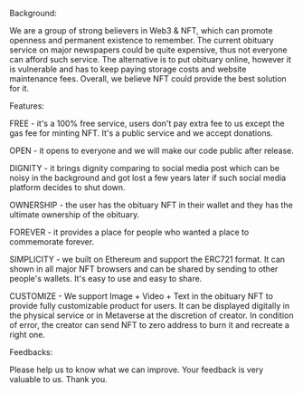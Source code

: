 Background: 

We are a group of strong believers in Web3 & NFT, which can promote openness and permanent existence to remember. The current obituary service on major newspapers could be quite expensive, thus not everyone can afford such service. The alternative is to put obituary online, however it is vulnerable and has to keep paying storage costs and website maintenance fees. Overall, we believe NFT could provide the best solution for it.  



Features: 

FREE - it's a 100% free service, users don't pay extra fee to us except the gas fee for minting NFT. It's a public service and we accept donations.



OPEN - it opens to everyone and we will make our code public after release. 



DIGNITY - it brings dignity comparing to social media post which can be noisy in the background and got lost a few years later if such social media platform decides to shut down.



OWNERSHIP - the user has the obituary NFT in their wallet and they has the ultimate ownership of the obituary.



FOREVER - it provides a place for people who wanted a place to commemorate forever. 



SIMPLICITY - we built on Ethereum and support the ERC721 format. It can shown in all major NFT browsers and can be shared by sending to other people's wallets. It's easy to use and easy to share.



CUSTOMIZE - We support Image + Video + Text in the obituary NFT to provide fully customizable product for users. It can be displayed digitally in the physical service or in Metaverse at the discretion of creator. In condition of error, the creator can send NFT to zero address to burn it and recreate a right one. 



Feedbacks:

Please help us to know what we can improve. Your feedback is very valuable to us. Thank you.

